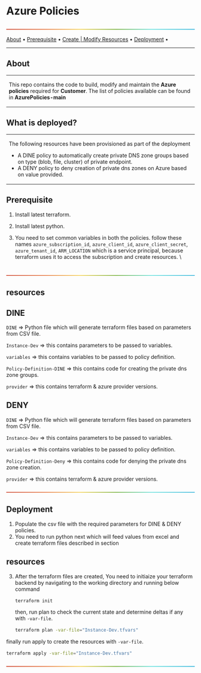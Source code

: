 # Azure Policies

![-----------------------------------------------------](/rainbow.png)

<p align="center">
  
  <a href="#about">About</a> •
  <a href="#prerequisite">Prerequisite</a> •
  <a href="#resources">Create | Modify Resources</a> •
  <a href="#deployment">Deployment</a> •

</p>

---

## About

<table>
<tr>
<td>
  
This repo contains the code to build, modify and maintain the **Azure policies** required for **Customer**. The list of policies available can be found in **AzurePolicies-main**



</td>
</tr>
</table>


## What is deployed?

<table>
<tr>
<td>
  
The following resources have been provisioned as part of the deployment

* A DINE policy to automatically create private DNS zone groups based on type (blob, file, cluster) of private endpoint.
* A DENY policy to deny creation of private dns zones on Azure based on value provided.

</td>
</tr>
</table>

## Prerequisite

1. Install latest terraform.
2. Install latest python.
3. You need to set common variables in both the policies. follow these names `azure_subscription_id`, `azure_client_id`, `azure_client_secret`, `azure_tenant_id`, `ARM_LOCATION` which is a service principal, because terraform uses it to access the subscription and create resources. \

   ```

![-----------------------------------------------------](/rainbow.png)

## resources

## DINE

`DINE` => Python file which will generate terraform files based on parameters from CSV file.

`Instance-Dev` => this contains parameters to be passed to variables.

`variables` => this contains variables to be passed to policy definition.

`Policy-Definition-DINE` => this contains code for creating the private dns zone groups.

`provider` => this contains terraform & azure provider versions.

## DENY

`DINE` => Python file which will generate terraform files based on parameters from CSV file.

`Instance-Dev` => this contains parameters to be passed to variables.

`variables` => this contains variables to be passed to policy definition.

`Policy-Definition-Deny` => this contains code for denying the private dns zone creation.

`provider` => this contains terraform & azure provider versions.


![-----------------------------------------------------](/rainbow.png)

## Deployment

1. Populate the csv file with the required parameters for DINE & DENY policies.
2. You need to run python next which will feed values from excel and create terraform files described in section 
## resources

3. After the terraform files are created, You need to initiaize your terraform backend by navigating to the working directory and running below command

   ```bash
   terraform init
   ```

   then, run plan to check the current state and determine deltas if any with `-var-file`.

   ```bash
   terraform plan -var-file="Instance-Dev.tfvars"
   ```
  
  finally run apply to create the resources with `-var-file`.
   
   ```bash
   terraform apply -var-file="Instance-Dev.tfvars"
   ```

![-----------------------------------------------------](/rainbow.png)

